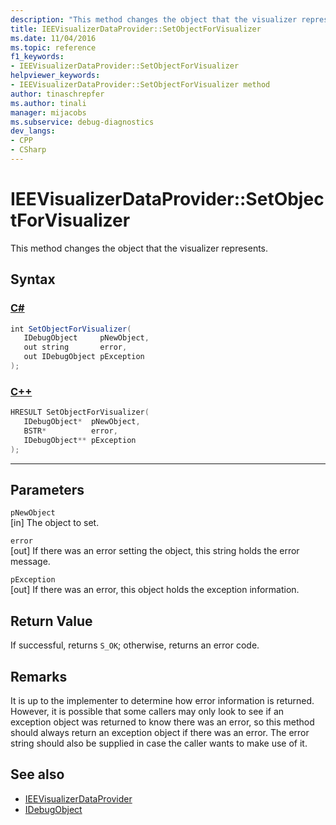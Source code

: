 ```yaml
---
description: "This method changes the object that the visualizer represents."
title: IEEVisualizerDataProvider::SetObjectForVisualizer
ms.date: 11/04/2016
ms.topic: reference
f1_keywords:
- IEEVisualizerDataProvider::SetObjectForVisualizer
helpviewer_keywords:
- IEEVisualizerDataProvider::SetObjectForVisualizer method
author: tinaschrepfer
ms.author: tinali
manager: mijacobs
ms.subservice: debug-diagnostics
dev_langs:
- CPP
- CSharp
---
```

# IEEVisualizerDataProvider::SetObjectForVisualizer

This method changes the object that the visualizer represents.

## Syntax

### [C#](#tab/csharp)
```csharp
int SetObjectForVisualizer(
   IDebugObject     pNewObject,
   out string       error,
   out IDebugObject pException
);
```
### [C++](#tab/cpp)
```cpp
HRESULT SetObjectForVisualizer(
   IDebugObject*  pNewObject,
   BSTR*          error,
   IDebugObject** pException
);
```
---

## Parameters
`pNewObject`\
[in] The object to set.

`error`\
[out] If there was an error setting the object, this string holds the error message.

`pException`\
[out] If there was an error, this object holds the exception information.

## Return Value
 If successful, returns `S_OK`; otherwise, returns an error code.

## Remarks
 It is up to the implementer to determine how error information is returned. However, it is possible that some callers may only look to see if an exception object was returned to know there was an error, so this method should always return an exception object if there was an error. The error string should also be supplied in case the caller wants to make use of it.

## See also
- [IEEVisualizerDataProvider](../../../extensibility/debugger/reference/ieevisualizerdataprovider.md)
- [IDebugObject](../../../extensibility/debugger/reference/idebugobject.md)

